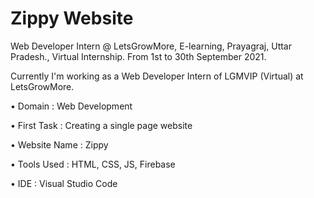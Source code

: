 # Zippy Website

Web Developer Intern @ LetsGrowMore, E-learning, Prayagraj, Uttar Pradesh., Virtual Internship.
From 1st to 30th September 2021.

Currently I'm working as a Web Developer Intern of LGMVIP (Virtual) at LetsGrowMore.

• Domain : Web Development

• First Task : Creating a single page website

• Website Name : Zippy

• Tools Used : HTML, CSS, JS, Firebase

• IDE : Visual Studio Code
